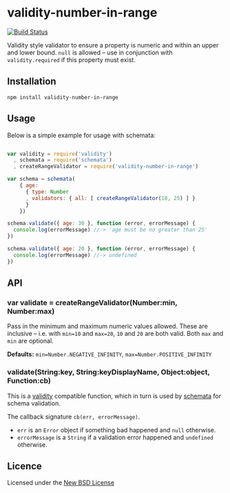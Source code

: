 # validity-number-in-range

[![Build Status](https://travis-ci.org/bengourley/validity-number-in-range.png?branch=master)](https://travis-ci.org/bengourley/validity-number-in-range)

Validity style validator to ensure a property is numeric and within an upper and lower bound. `null` is allowed – use in conjunction with `validity.required` if this property must exist.

## Installation

    npm install validity-number-in-range

## Usage

Below is a simple example for usage with schemata:

```js

var validity = require('validity')
  , schemata = require('schemata')
  , createRangeValidator = require('validity-number-in-range')

var schema = schemata(
    { age:
      { type: Number
      , validators: { all: [ createRangeValidator(18, 25) ] }
      }
    })

schema.validate({ age: 30 }, function (error, errorMessage) {
  console.log(errorMessage) //-> 'age must be no greater than 25'
})

schema.validate({ age: 20 }, function (error, errorMessage) {
  console.log(errorMessage) //-> undefined
})
```

## API

### var validate = createRangeValidator(Number:min, Number:max)

Pass in the minimum and maximum numeric values allowed. These are inclusive – i.e. with
`min=10` and `max=20`, `10` and `20` are both valid. Both `max` and `min` are optional.

**Defaults:** `min=Number.NEGATIVE_INFINITY`, `max=Number.POSITIVE_INFINITY`

### validate(String:key, String:keyDisplayName, Object:object, Function:cb)

This is a [validity](https://npmjs.org/package/validity) compatible function, which in turn is
used by [schemata](https://npmjs.org/package/schemata) for schema validation.

The callback signature `cb(err, errorMessage)`.
- `err` is an `Error` object if something bad happened and `null` otherwise.
- `errorMessage` is a `String` if a validation error happened and `undefined` otherwise.

## Licence
Licensed under the [New BSD License](http://opensource.org/licenses/bsd-license.php)